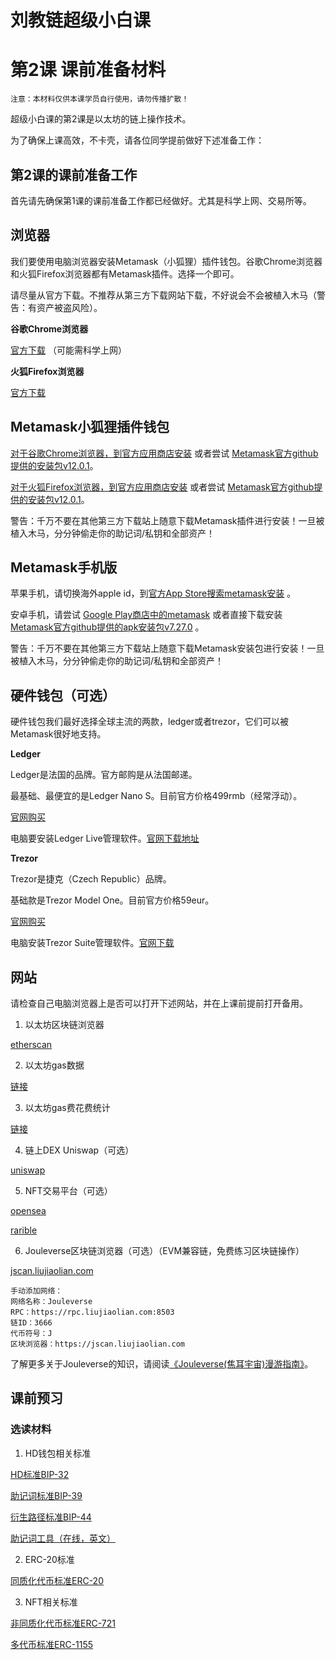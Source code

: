 # 刘教链超级小白课
# 第2课 课前准备材料

~~~
注意：本材料仅供本课学员自行使用，请勿传播扩散！
~~~

超级小白课的第2课是以太坊的链上操作技术。

为了确保上课高效，不卡壳，请各位同学提前做好下述准备工作：

## 第2课的课前准备工作

首先请先确保第1课的课前准备工作都已经做好。尤其是科学上网、交易所等。

## 浏览器

我们要使用电脑浏览器安装Metamask（小狐狸）插件钱包。谷歌Chrome浏览器和火狐Firefox浏览器都有Metamask插件。选择一个即可。

请尽量从官方下载。不推荐从第三方下载网站下载，不好说会不会被植入木马（警告：有资产被盗风险）。

**谷歌Chrome浏览器**

[官方下载](https://www.google.com/chrome/) （可能需科学上网）

**火狐Firefox浏览器**

[官方下载](https://www.mozilla.org/en-US/firefox/new/)

## Metamask小狐狸插件钱包

[对于谷歌Chrome浏览器，到官方应用商店安装](https://chrome.google.com/webstore/detail/metamask/nkbihfbeogaeaoehlefnkodbefgpgknn) 或者尝试 [Metamask官方github提供的安装包v12.0.1](https://github.com/MetaMask/metamask-extension/releases/download/v12.0.1/metamask-chrome-12.0.1.zip)。

[对于火狐Firefox浏览器，到官方应用商店安装](https://addons.mozilla.org/en-US/firefox/addon/ether-metamask/) 或者尝试 [Metamask官方github提供的安装包v12.0.1](https://github.com/MetaMask/metamask-extension/releases/download/v12.0.1/metamask-firefox-12.0.1.zip)。

警告：千万不要在其他第三方下载站上随意下载Metamask插件进行安装！一旦被植入木马，分分钟偷走你的助记词/私钥和全部资产！

## Metamask手机版

苹果手机，请切换海外apple id，到[官方App Store搜索metamask安装](https://apps.apple.com/us/app/metamask-blockchain-wallet/id1438144202) 。

安卓手机，请尝试 [Google Play商店中的metamask](https://play.google.com/store/apps/details?id=io.metamask&hl=en) 或者直接下载安装 [Metamask官方github提供的apk安装包v7.27.0](https://github.com/MetaMask/metamask-mobile/releases/download/v7.27.0/app-prod-release.apk) 。

警告：千万不要在其他第三方下载站上随意下载Metamask安装包进行安装！一旦被植入木马，分分钟偷走你的助记词/私钥和全部资产！

## 硬件钱包（可选）

硬件钱包我们最好选择全球主流的两款，ledger或者trezor，它们可以被Metamask很好地支持。

**Ledger**

Ledger是法国的品牌。官方邮购是从法国邮递。

最基础、最便宜的是Ledger Nano S。目前官方价格499rmb（经常浮动）。

[官网购买](https://shop.ledger.com/products/ledger-nano-s)

电脑要安装Ledger Live管理软件。[官网下载地址](https://www.ledger.com/ledger-live)

**Trezor**

Trezor是捷克（Czech Republic）品牌。

基础款是Trezor Model One。目前官方价格59eur。

[官网购买](https://shop.trezor.io/product/trezor-one-black)

电脑安装Trezor Suite管理软件。[官网下载](https://suite.trezor.io/)

## 网站

请检查自己电脑浏览器上是否可以打开下述网站，并在上课前提前打开备用。

1. 以太坊区块链浏览器

[etherscan](https://etherscan.io/)

2. 以太坊gas数据

[链接](https://www.oklink.com/en/eth/gas-price/avg)

3. 以太坊gas费花费统计

[链接](https://fees.wtf/)

4. 链上DEX Uniswap（可选）

[uniswap](https://app.uniswap.org/)

5. NFT交易平台（可选）

[opensea](https://opensea.io/)

[rarible](https://rarible.com/)

6. Jouleverse区块链浏览器（可选）（EVM兼容链，免费练习区块链操作）

[jscan.liujiaolian.com](https://jscan.liujiaolian.com)

```
手动添加网络：
网络名称：Jouleverse
RPC：https://rpc.liujiaolian.com:8503
链ID：3666
代币符号：J
区块浏览器：https://jscan.liujiaolian.com
```

了解更多关于Jouleverse的知识，请阅读[《Jouleverse(焦耳宇宙)漫游指南》](https://how.jouleverse.com/#!contribute/how-to-ramp-up.md)。

## 课前预习

### 选读材料

1. HD钱包相关标准

[HD标准BIP-32](https://github.com/bitcoin/bips/blob/master/bip-0032.mediawiki)

[助记词标准BIP-39](https://github.com/bitcoin/bips/blob/master/bip-0039.mediawiki)

[衍生路径标准BIP-44](https://github.com/bitcoin/bips/blob/master/bip-0032.mediawiki)

[助记词工具（在线，英文）](https://iancoleman.io/bip39/)

2. ERC-20标准

[同质化代币标准ERC-20](https://eips.ethereum.org/EIPS/eip-20)

3. NFT相关标准

[非同质化代币标准ERC-721](https://eips.ethereum.org/EIPS/eip-721)

[多代币标准ERC-1155](https://eips.ethereum.org/EIPS/eip-1155)
